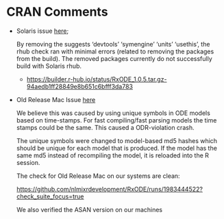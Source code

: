 # CRAN Comments

* Solaris issue [here](https://www.r-project.org/nosvn/R.check/r-patched-solaris-x86/RxODE-00install.html); 

  By removing the suggests ‘devtools’ ‘symengine’ ‘units’ ‘usethis’,
  the rhub check ran with minimal errors (related to removing the
  packages from the build). The removed packages currently do not
  successfully build with Solaris rhub.
  
  - https://builder.r-hub.io/status/RxODE_1.0.5.tar.gz-94aedb1ff28849e8b651c6bfff3da783
  
* Old Release Mac Issue [here](https://www.r-project.org/nosvn/R.check/r-oldrel-macos-x86_64/RxODE-00check.html)

  We believe this was caused by using unique symbols in ODE models
  based on time-stamps.  For fast compiling/fast parsing models the
  time stamps could be the same.  This caused a ODR-violation crash.
  
  The unique symbols were changed to model-based md5 hashes which
  should be unique for each model that is produced.  If the model has
  the same md5 instead of recompiling the model, it is reloaded into
  the R session.
  
  The check for Old Release Mac on our systems are clean:
  
  https://github.com/nlmixrdevelopment/RxODE/runs/1983444522?check_suite_focus=true

  We also verified the ASAN version on our machines
